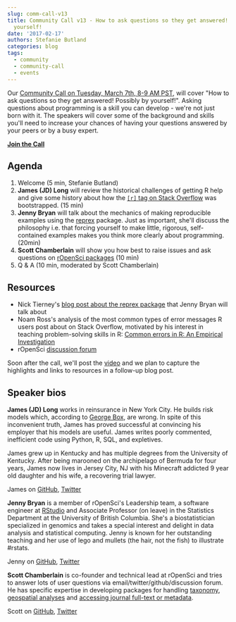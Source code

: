 ```yaml
---
slug: comm-call-v13
title: Community Call v13 - How to ask questions so they get answered! Possibly by
  yourself!
date: '2017-02-17'
authors: Stefanie Butland
categories: blog
tags:
  - community
  - community-call
  - events
---
```


Our [Community Call on Tuesday, March 7th, 8-9 AM PST](https://github.com/ropensci/commcalls/issues/14), will cover "How to ask questions so they get answered! Possibly by yourself!". Asking questions about programming is a skill you can develop - we're not just born with it. The speakers will cover some of the background and skills you'll need to increase your chances of having your questions answered by your peers or by a busy expert.

**[Join the Call](https://github.com/ropensci/commcalls/issues/14)**

Agenda
-----------------------------------------------------------------
1. Welcome (5 min, Stefanie Butland)
2. **James (JD) Long** will review the historical challenges of getting R help and give some history about how the [``[r]`` tag on Stack Overflow](http://stackoverflow.com/questions/tagged/r) was bootstrapped. (15 min)
3. **Jenny Bryan** will talk about the mechanics of making reproducible examples using the [reprex](https://github.com/jennybc/reprex) package. Just as important, she'll discuss the philosophy i.e. that forcing yourself to make little, rigorous, self-contained examples makes you think more clearly about programming. (20min)
4. **Scott Chamberlain** will show you how best to raise issues and ask questions on [rOpenSci packages](https://ropensci.org/packages/) (10 min)
5. Q & A (10 min, moderated by Scott Chamberlain)

Resources
-----------------------------------------------------------------
- Nick Tierney's [blog post about the reprex package](http://www.njtierney.com/r/rbloggers/2017/01/11/reprex-magic/) that Jenny Bryan will talk about
- Noam Ross's analysis of the most common types of error messages R users post about on Stack Overflow, motivated by his interest in teaching problem-solving skills in R: [Common errors in R: An Empirical Investigation](https://github.com/noamross/zero-dependency-problems/blob/master/misc/stack-overflow-common-r-errors.md)
- rOpenSci [discussion forum](https://discuss.ropensci.org/)

Soon after the call, we'll post the [video](https://vimeo.com/ropensci/videos) and we plan to capture the highlights and links to resources in a follow-up blog post.

Speaker bios
-----------------------------------------------------------------
**James (JD) Long** works in reinsurance in New York City. He builds risk models which, according to [George Box](http://www.tandfonline.com/doi/abs/10.1080/01621459.1976.10480949), are wrong. In spite of this inconvenient truth, James has proved successful at convincing his employer that his models are useful. James writes poorly commented, inefficient code using Python, R, SQL, and expletives.

James grew up in Kentucky and has multiple degrees from the University of Kentucky. After being marooned on the archipelago of Bermuda for four years, James now lives in Jersey City, NJ with his Minecraft addicted 9 year old daughter and his wife, a recovering trial lawyer.

James on [GitHub](https://github.com/CerebralMastication), [Twitter](https://twitter.com/CMastication)

**Jenny Bryan** is a member of rOpenSci's Leadership team, a software engineer at [RStudio](https://www.rstudio.com/) and Associate Professor (on leave) in the Statistics Department at the University of British Columbia. She's a biostatistician specialized in genomics and takes a special interest and delight in data analysis and statistical computing. Jenny is known for her outstanding teaching and her use of lego and mullets (the hair, not the fish) to illustrate #rstats.

Jenny on [GitHub](https://github.com/jennybc), [Twitter](https://twitter.com/jennybryan)

**Scott Chamberlain** is co-founder and technical lead at rOpenSci and tries to answer lots of user questions via email/twitter/github/discussion forum. He has specific expertise in developing packages for handling [taxonomy](https://ropensci.org/tutorials/taxize_tutorial.html), [geospatial analyses](https://ropensci.org/blog/blog/2016/11/22/geospatial-suite) and [accessing journal full-text or metadata](https://ropensci.org/packages/#literature).

Scott on [GitHub](https://github.com/sckott), [Twitter](https://twitter.com/sckottie)
